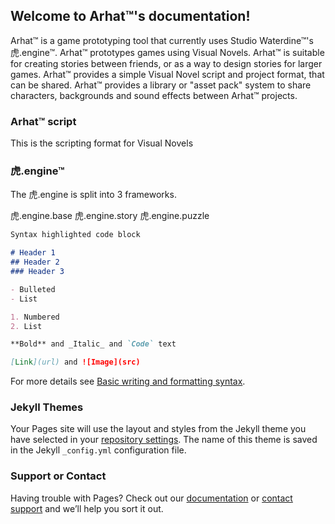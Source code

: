 ## Welcome to Arhat&trade;'s documentation!

Arhat&trade; is a game prototyping tool that currently uses Studio Waterdine&trade;'s 虎.engine&trade;.
Arhat&trade; prototypes games using Visual Novels.
Arhat&trade; is suitable for creating stories between friends, or as a way to design stories for larger games.
Arhat&trade; provides a simple Visual Novel script and project format, that can be shared.
Arhat&trade; provides a library or "asset pack" system to share characters, backgrounds and sound effects between Arhat&trade; projects.

### Arhat&trade; script
This is the scripting format for Visual Novels

### 虎.engine&trade;

The 虎.engine is split into 3 frameworks.

虎.engine.base
虎.engine.story
虎.engine.puzzle

```markdown
Syntax highlighted code block

# Header 1
## Header 2
### Header 3

- Bulleted
- List

1. Numbered
2. List

**Bold** and _Italic_ and `Code` text

[Link](url) and ![Image](src)
```

For more details see [Basic writing and formatting syntax](https://docs.github.com/en/github/writing-on-github/getting-started-with-writing-and-formatting-on-github/basic-writing-and-formatting-syntax).

### Jekyll Themes

Your Pages site will use the layout and styles from the Jekyll theme you have selected in your [repository settings](https://github.com/waterdine/doc.arhat.app/settings/pages). The name of this theme is saved in the Jekyll `_config.yml` configuration file.

### Support or Contact

Having trouble with Pages? Check out our [documentation](https://docs.github.com/categories/github-pages-basics/) or [contact support](https://support.github.com/contact) and we’ll help you sort it out.
